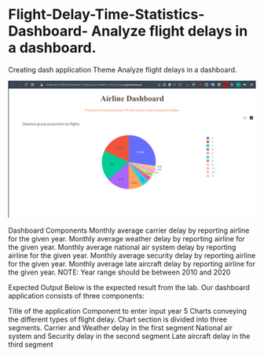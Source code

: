 # Flight-Delay-Time-Statistics-Dashboard- Analyze flight delays in a dashboard.

Creating dash application
Theme
Analyze flight delays in a dashboard.

<p align="center">
<img src="https://github.com/kedibeki/Airline-HTML-Dashboard-/blob/main/Airline%20Dash.png" alt=""/>
</p>

Dashboard Components
Monthly average carrier delay by reporting airline for the given year.
Monthly average weather delay by reporting airline for the given year.
Monthly average national air system delay by reporting airline for the given year.
Monthly average security delay by reporting airline for the given year.
Monthly average late aircraft delay by reporting airline for the given year.
NOTE: Year range should be between 2010 and 2020

Expected Output
Below is the expected result from the lab. Our dashboard application consists of three components:

Title of the application
Component to enter input year
5 Charts conveying the different types of flight delay. Chart section is divided into three segments.
Carrier and Weather delay in the first segment
National air system and Security delay in the second segment
Late aircraft delay in the third segment


